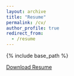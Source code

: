```yaml
---
layout: archive
title: "Resume"
permalink: /cv/
author_profile: true
redirect_from:
  - /resume
---
```


{% include base_path %}

<p><a href="../files/Sanchita_s_resume.pdf">Download Resume</a></p>
<object data="../files/Sanchita_s_resume.pdf" type="application/pdf" frameborder="0" width="100%" height="500px" style="padding: 20px;">
</object>

